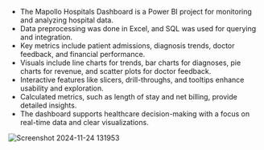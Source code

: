 - The Mapollo Hospitals Dashboard is a Power BI project for monitoring and analyzing hospital data.  
- Data preprocessing was done in Excel, and SQL was used for querying and integration.  
- Key metrics include patient admissions, diagnosis trends, doctor feedback, and financial performance.  
- Visuals include line charts for trends, bar charts for diagnoses, pie charts for revenue, and scatter plots for doctor feedback.  
- Interactive features like slicers, drill-throughs, and tooltips enhance usability and exploration.  
- Calculated metrics, such as length of stay and net billing, provide detailed insights.  
- The dashboard supports healthcare decision-making with a focus on real-time data and clear visualizations.


![Screenshot 2024-11-24 131953](https://github.com/user-attachments/assets/c0b72d67-ad3d-4a6f-bcef-0670a56a46b9)
